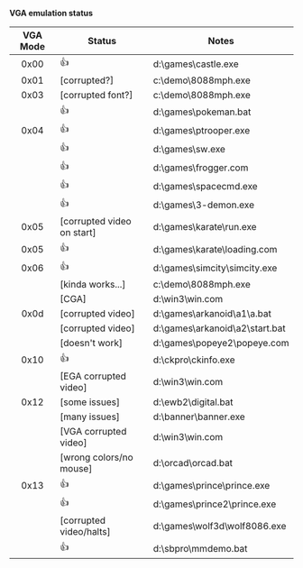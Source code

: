 ﻿**VGA emulation status**

VGA Mode | Status | Notes
:---:|---|---
0x00  |	:+1:						|	d:\games\castle.exe
0x01  |	[corrupted?]				|	c:\demo\8088mph.exe
0x03  |	[corrupted font?]			|	c:\demo\8088mph.exe
&nbsp;|	:+1:						|	d:\games\pokeman.bat
0x04  |	:+1:						|	d:\games\ptrooper.exe
&nbsp;|	:+1:						|	d:\games\sw.exe
&nbsp;|	:+1:						|	d:\games\frogger.com
&nbsp;|	:+1:						|	d:\games\spacecmd.exe
&nbsp;|	:+1:						|	d:\games\3-demon.exe
0x05  |	[corrupted video on start]	|	d:\games\karate\run.exe
0x05  |	:+1:						|	d:\games\karate\loading.com
0x06  |	:+1:						|	d:\games\simcity\simcity.exe
&nbsp;|	[kinda works...]			|	c:\demo\8088mph.exe
&nbsp;|	[CGA]						|	d:\win3\win.com
0x0d  |	[corrupted video]			|	d:\games\arkanoid\a1\a.bat
&nbsp;|	[corrupted video]			|	d:\games\arkanoid\a2\start.bat
&nbsp;|	[doesn't work]				|	d:\games\popeye2\popeye.com
0x10  |	:+1:						|	d:\ckpro\ckinfo.exe
&nbsp;|	[EGA corrupted video]		|	d:\win3\win.com
0x12  |	[some issues]				|	d:\ewb2\digital.bat
&nbsp;|	[many issues]				|	d:\banner\banner.exe
&nbsp;|	[VGA corrupted video]		|	d:\win3\win.com
&nbsp;|	[wrong colors/no mouse]		|	d:\orcad\orcad.bat
0x13  |	:+1:						|	d:\games\prince\prince.exe
&nbsp;|	:+1:						|	d:\games\prince2\prince.exe
&nbsp;|	[corrupted video/halts]		|	d:\games\wolf3d\wolf8086.exe
&nbsp;|	:+1:						|	d:\sbpro\mmdemo.bat